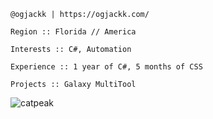 ```@ogjackk | https://ogjackk.com/```

```Region :: Florida // America```

```Interests :: C#, Automation```

```Experience :: 1 year of C#, 5 months of CSS```

```Projects :: Galaxy MultiTool```

![catpeak](https://user-images.githubusercontent.com/58125153/145124248-3a971de3-a070-430e-9a7b-762aa841ea80.png)
